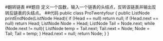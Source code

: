 #翻转链表
##题目
 定义一个函数，输入一个链表的头结点，反转该链表并输出反转后链表的头结点。
 ##代码
    public class ProTwentyfour {
        public ListNode printEndNode(ListNode Head){
            if (Head == null)
                return null;
            if (Head.next == null)
                return Head;
            ListNode Node = Head;
            ListNode Tail = Node.next;
            while (Node.next != null){
                ListNode temp = Tail.next;
                Tail.next = Node;
                Node = Tail;
                Tail = temp;
            }
            Head.next = null;
            return Node;
        }
    }